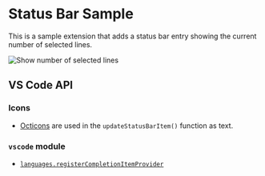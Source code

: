 # Status Bar Sample

This is a sample extension that adds a status bar entry showing the current number of selected lines.

![Show number of selected lines](https://raw.githubusercontent.com/Microsoft/vscode-extension-samples/master/statusbar-sample/preview.gif)


## VS Code API

### Icons
- [Octicons](https://code.visualstudio.com/api/references/icons-in-labels) are used in the `updateStatusBarItem()` function as text.

### `vscode` module

- [`languages.registerCompletionItemProvider`](https://code.visualstudio.com/api/references/vscode-api#window.createStatusBarItem)

